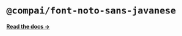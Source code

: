 # `@compai/font-noto-sans-javanese`

[**Read the docs &rarr;**](https://components.ai/docs/typefaces/noto-sans-javanese)
